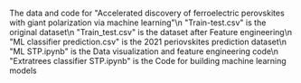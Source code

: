 The data and code for "Accelerated discovery of ferroelectric perovskites with giant polarization via machine learning"\n
"Train-test.csv" is the original dataset\n
"Train_test.csv" is the dataset after Feature engineering\n
"ML classifier prediction.csv" is the 2021 periovskites prediction dataset\n
"ML STP.ipynb" is the Data visualization and feature engineering code\n
"Extratrees classifier STP.ipynb" is the Code for building machine learning models
